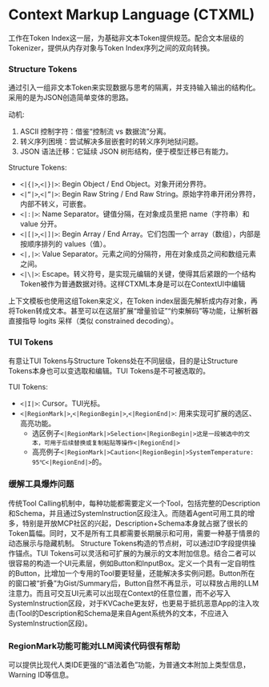 # Context Markup Language (CTXML)

工作在Token Index这一层，为基础非文本Token提供规范。配合文本层级的Tokenizer，提供从内存对象与Token Index序列之间的双向转换。

### Structure Tokens
通过引入一组非文本Token来实现数据与思考的隔离，并支持输入输出的结构化。采用的是为JSON创造简单变体的思路。

动机:
1. ASCII 控制字符：借鉴“控制流 vs 数据流”分离。
2. 转义序列困境：尝试解决多层嵌套时的转义序列地狱问题。
3. JSON 语法迁移：它延续 JSON 树形结构，便于模型迁移已有能力。

Structure Tokens:
- `<|{|>`,`<|}|>`: Begin Object / End Object。对象开闭分界符。
- `<|“|>`,`<|”|>`: Begin Raw String / End Raw String。原始字符串开闭分界符，内部不转义，可嵌套。
- `<|:|>`: Name Separator。键值分隔，在对象成员里把 name（字符串）和 value 分开。
- `<|[|>`,`<|]|>`: Begin Array / End Array。它们包围一个 array（数组），内部是按顺序排列的 values（值）。
- `<|,|>`:  Value Separator。元素之间的分隔符，用在对象成员之间和数组元素之间。
- `<|\|>`: Escape。转义符号，是实现元编辑的关键，使得其后紧跟的一个结构Token被作为普通数据对待。这样CTXML本身是可以在ContextUI中编辑

上下文模板也使用这组Token来定义，在Token index层面先解析成内存对象，再将Token转成文本。甚至可以在这层扩展“增量验证”“约束解码”等功能，让解析器直接指导 logits 采样（类似 constrained decoding）。

### TUI Tokens
有意让TUI Tokens与Structure Tokens处在不同层级，目的是让Structure Tokens本身也可以变选取和编辑。TUI Tokens是不可被选取的。

TUI Tokens:
- `<|I|>`: Cursor。TUI光标。
- `<|RegionMark|>`,`<|RegionBegin|>`,`<|RegionEnd|>`: 用来实现可扩展的选区、高亮功能。
  - 选区例子`<|RegionMark|>Selection<|RegionBegin|>这是一段被选中的文本，可用于后续替换或复制粘贴等操作<|RegionEnd|>`
  - 高亮例子`<|RegionMark|>Caution<|RegionBegin|>SystemTemperature: 95℃<|RegionEnd|>`的。

### 缓解工具爆炸问题
传统Tool Calling机制中，每种功能都需要定义一个Tool，包括完整的Description和Schema，并且通过SystemInstruction区段注入。而随着Agent可用工具的增多，特别是开放MCP社区的兴起，Description+Schema本身就占据了很长的Token篇幅。同时，又不是所有工具都需要长期展示和可用，需要一种基于情景的动态展示与隐藏机制。
Structure Tokens构造的节点树，可以通过ID字段提供操作锚点。TUI Tokens可以灵活和可扩展的为展示的文本附加信息。结合二者可以很容易的构造一个UI元素层，例如Button和InputBox。定义一个具有一定自明性的Button，比增加一个专用的Tool要更轻量，还能解决多实例问题。Button所在的窗口被“折叠”为Gist/Summary后，Button自然不再显示，可以释放占用的LLM注意力。而且可交互UI元素可以出现在Context的任意位置，而不必写入SystemInstruction区段，对于KVCache更友好，也更易于抵抗恶意App的注入攻击(Tool的Description和Schema是来自Agent系统外的文本，不应进入SystemInstruction区段)。

### RegionMark功能可能对LLM阅读代码很有帮助
可以提供比现代人类IDE更强的“语法着色”功能，为普通文本附加上类型信息，Warning ID等信息。
